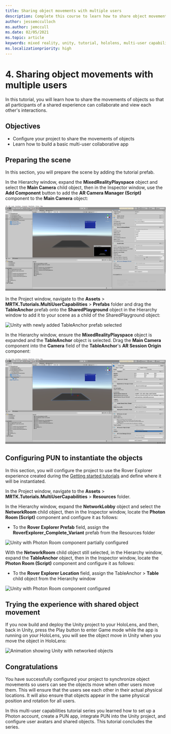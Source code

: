 ```yaml
---
title: Sharing object movements with multiple users
description: Complete this course to learn how to share object movements with multiple users in a HoloLens 2 application.
author: jessemcculloch
ms.author: jemccull
ms.date: 02/05/2021
ms.topic: article
keywords: mixed reality, unity, tutorial, hololens, multi-user capabilities, Photon, MRTK, mixed reality toolkit, UWP, Azure spatial anchors
ms.localizationpriority: high
---
```


# 4. Sharing object movements with multiple users

In this tutorial, you will learn how to share the movements of objects so that all participants of a shared experience can collaborate and view each other's interactions.

## Objectives

* Configure your project to share the movements of objects
* Learn how to build a basic multi-user collaborative app

## Preparing the scene

In this section, you will prepare the scene by adding the tutorial prefab.

In the Hierarchy window, expand the **MixedRealityPlayspace** object and select the **Main Camera** child object, then in the Inspector window, use the **Add Component** button to add the **AR Camera Manager (Script)** component to the **Main Camera** object:

![Unity with AR Camera Manager component partially configured](images/mr-learning-sharing/sharing-04-section1-step1-0.png)

In the Project window, navigate to the **Assets** > **MRTK.Tutorials.MultiUserCapabilities** > **Prefabs** folder and drag the **TableAnchor** prefab onto the **SharedPlayground** object in the Hierarchy window to add it to your scene as a child of the SharedPlayground object:

![Unity with newly added TableAnchor prefab selected](images/mr-learning-sharing/sharing-04-section1-step1-1.png)

In the Hierarchy window, ensure the **MixedRealityPlayspace** object is expanded and the **TableAnchor** object is selected. Drag the **Main Camera** component into the **Camera** field of the **TableAnchor**'s **AR Session Origin** component:

![Unity with the AR Session Origin Main Camera assignment configured](images/mr-learning-sharing/sharing-04-section1-step1-2.png)

## Configuring PUN to instantiate the objects

In this section, you will configure the project to use the Rover Explorer experience created during the [Getting started tutorials](/learn/paths/beginner-hololens-2-tutorials/) and define where it will be instantiated.

In the Project window, navigate to the **Assets** > **MRTK.Tutorials.MultiUserCapabilities** > **Resources** folder.

In the Hierarchy window, expand the **NetworkLobby** object and select the **NetworkRoom** child object, then in the Inspector window, locate the **Photon Room (Script)** component and configure it as follows:

* To the **Rover Explorer Prefab** field, assign the **RoverExplorer_Complete_Variant** prefab from the Resources folder

![Unity with Photon Room component partially configured](images/mr-learning-sharing/sharing-04-section2-step1-1.png)

With the **NetworkRoom** child object still selected, in the Hierarchy window, expand the **TableAnchor** object, then in the Inspector window, locate the **Photon Room (Script)** component and configure it as follows:

* To the **Rover Explorer Location** field, assign the TableAnchor > **Table** child object from the Hierarchy window

![Unity with Photon Room component configured](images/mr-learning-sharing/sharing-04-section2-step1-2.png)

## Trying the experience with shared object movement

If you now build and deploy the Unity project to your HoloLens, and then, back in Unity, press the Play button to enter Game mode while the app is running on your HoloLens, you will see the object move in Unity when you move the object in HoloLens:

![Animation showing Unity with networked objects](images/mr-learning-sharing/sharing-04-section3-step1-1.gif)

## Congratulations

You have successfully configured your project to synchronize object movements so users can see the objects move when other users move them. This will ensure that the users see each other in their actual physical locations. It will also ensure that objects appear in the same physical position and rotation for all users.

In this multi-user capabilities tutorial series you learned how to set up a Photon account, create a PUN app, integrate PUN into the Unity project, and configure user avatars and shared objects. This tutorial concludes the series.